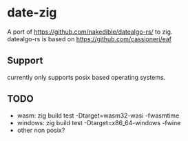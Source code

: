 # date-zig
A port of https://github.com/nakedible/datealgo-rs/ to zig.  
datealgo-rs is based on https://github.com/cassioneri/eaf

## Support
currently only supports posix based operating systems.

## TODO
* wasm: zig build test -Dtarget=wasm32-wasi -fwasmtime
* windows: zig build test -Dtarget=x86_64-windows -fwine
* other non posix?